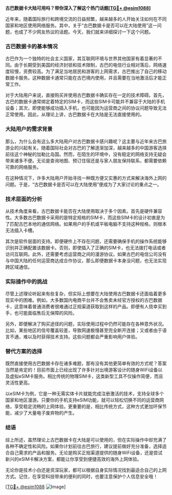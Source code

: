 **古巴数据卡大陆可用吗？带你深入了解这个热门话题[[TG💪+ @esim1088](https://t.me/s/esim1088)]**

近年来，随着国际旅行和跨境交流的日益频繁，越来越多的人开始关注如何在不同国家和地区使用网络服务。其中，关于“古巴数据卡是否可以在大陆使用”这一问题，也成了不少网友热议的话题。今天，我们就来详细探讨一下这个问题。

### 古巴数据卡的基本情况

古巴作为一个独特的社会主义国家，其互联网环境与世界其他国家有着显著的不同。由于长期受到美国的经济封锁和技术限制，古巴的电信行业相对落后，网络速度较慢，资费较高。为了满足当地居民和游客的上网需求，古巴推出了自己的移动数据卡服务。这种数据卡通常只能在古巴境内使用，并且需要在当地激活后才能正常工作。

对于大陆用户来说，直接购买并使用古巴数据卡确实存在一定的技术障碍。首先，古巴的数据卡通常绑定着特定的SIM卡，而这些SIM卡可能并不兼容于大陆的手机设备；其次，即使能够成功插入手机，也可能因为运营商之间的协议问题导致无法正常使用。因此，从理论上讲，古巴数据卡在大陆是无法直接使用的。

### 大陆用户的需求背景

那么，为什么会有这么多大陆用户对古巴数据卡感兴趣呢？这主要与近年来古巴旅游业的兴起有关。随着国际社会对古巴的了解逐渐加深，越来越多的中国游客选择前往这个神秘的加勒比岛国。然而，在陌生的环境中，没有稳定的网络支持无疑会带来诸多不便。无论是查询地图、预订住宿还是与家人朋友保持联系，都需要依赖可靠的网络服务。

在这种情况下，许多大陆用户开始寻找一种既方便又实惠的方式来解决海外上网的问题。于是，“古巴数据卡是否可以在大陆使用”便成为了大家讨论的重点之一。

### 技术层面的分析

从技术角度来看，古巴数据卡能否在大陆使用取决于多个因素。首先是硬件兼容性。大多数古巴数据卡采用的是特定规格的SIM卡，而这些SIM卡的设计初衷是为了匹配古巴本地的通信网络。如果用户的手机或平板电脑不支持这种规格，则根本无法插入卡槽。

其次是软件层面的支持。即便硬件上不存在问题，还需要确保手机的操作系统能够识别并正确配置该数据卡。否则，即使插入了正确的SIM卡，也无法拨打电话或者访问互联网。此外，还需要考虑运营商之间的漫游协议。如果古巴的电信公司没有与中国大陆的任何运营商达成合作协议，那么即便数据卡本身没问题，也无法实现跨区域通信。

### 实际操作中的挑战

尽管上述理论听起来有些复杂，但实际上想要在大陆使用古巴数据卡还面临着更多现实中的困难。例如，大多数国内电商平台并不会售卖未经官方授权的古巴数据卡，这意味着普通消费者很难通过正规渠道获取到这样的产品。即便有人侥幸买到手，也可能面临售后无保障的风险。

另外，即便解决了购买途径的问题，实际使用过程中仍然可能存在各种意外状况。比如，某些地区的信号覆盖较差，导致网速极慢甚至完全断开连接；又或者由于语言不通，难以及时获得技术支持。这些问题都会严重影响用户体验。

### 替代方案的选择

既然直接使用古巴数据卡存在诸多难题，那有没有其他更简单有效的方式呢？答案当然是肯定的！目前市面上已经出现了许多针对出境游客设计的随身WiFi设备以及虚拟eSIM卡服务。相比传统的物理SIM卡，这类新型工具不仅操作简便，而且灵活性更高。

以eSIM卡为例，它是一种无需实体卡片就能完成注册激活的技术，支持全球多个国家和地区漫游。只要你的手机支持eSIM功能，就可以轻松切换不同的运营商网络，享受稳定流畅的上网体验。更重要的是，相比传统方式，这种方式更加环保节能，减少了大量电子废弃物的产生。

### 结语

综上所述，虽然理论上古巴数据卡在大陆是可以使用的，但在实际操作中却充满了各种不确定性和风险。如果你计划前往古巴旅行，建议提前做好充分准备，选择适合自己需求的产品和服务。无论是购买正规渠道提供的随身WiFi设备，还是尝试新兴的eSIM卡解决方案，都能让你享受到便捷高效的海外上网体验。

无论你是技术小白还是资深玩家，都可以根据自身实际情况找到最适合自己的上网方式。记住，在享受科技带来的便利的同时，也要注意保护个人信息安全哦！

[[TG💪+ @esim1088](https://t.me/s/esim1088) ![Image](https://i.postimg.cc/4NQfJmqS/Snipaste-2025-05-13-00-14-12.png)]